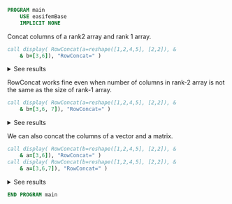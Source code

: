 ```fortran
PROGRAM main
    USE easifemBase
    IMPLICIT NONE
```

Concat columns of a rank2 array and rank 1 array.

```fortran
call display( RowConcat(a=reshape([1,2,4,5], [2,2]), &
    & b=[3,6]), "RowConcat=" )
```

<details>
<summary>See results</summary>
<div>

```txt title="results"
RowConcat=
----------
   1  4   
   2  5   
   3  6
```

</div>
</details>

RowConcat works fine even when number of columns in rank-2 array is not the same as the size of rank-1 array.

```fortran
call display( RowConcat(a=reshape([1,2,4,5], [2,2]), &
    & b=[3,6, 7]), "RowConcat=" )
```

<details>
<summary>See results</summary>
<div>

```txt title="results"
RowConcat=
----------
 1  4  0  
 2  5  0  
 3  6  7
```

</div>
</details>

We can also concat the columns of a vector and a matrix.

```fortran
call display( RowConcat(b=reshape([1,2,4,5], [2,2]), &
    & a=[3,6]), "RowConcat=" )
call display( RowConcat(b=reshape([1,2,4,5], [2,2]), &
    & a=[3,6,7]), "RowConcat=" )
```

<details>
<summary>See results</summary>
<div>

```txt title="results"
RowConcat=
----------
   3  6   
   1  4   
   2  5   

RowConcat=
----------
 3  6  7  
 1  4  0  
 2  5  0
```

</div>
</details>

```fortran
END PROGRAM main
```
